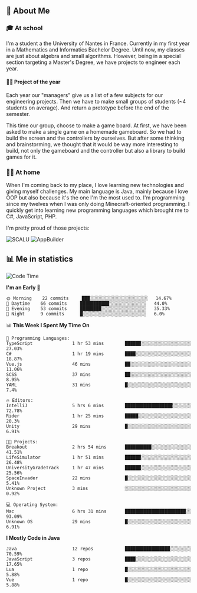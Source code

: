 ## 👀 About Me

### 🎓 At school

I'm a student a the University of Nantes in France. Currently in my first year in a Mathematics and Informatics Bachelor Degree. Until now, my classes are just about algebra and small algorithms. However, being in a special section targeting a Master's Degree, we have projects to engineer each year. 

#### 🔧🔬 Project of the year

Each year our "managers" give us a list of a few subjects for our engineering projects. Then we have to make small groups of students (~4 students on average). And return a prototype before the end of the semester.

This time our group, choose to make a game board. At first, we have been asked to make a single game on a homemade gameboard. So we had to build the screen and the controllers by ourselves. 
But after some thinking and brainstorming, we thought that it would be way more interesting to build, not only the gameboard and the controller but also a library to build games for it.

### 👨‍💻 At home

When I'm coming back to my place, I love learning new technologies and giving myself challenges. My main language is Java, mainly because I love OOP but also because it's the one I'm the most used to. I'm programming since my twelves when I was only doing Minecraft-oriented programming.  I quickly get into learning new programming languages which brought me to C#, JavaScript, PHP. 

I'm pretty proud of those projects:

![SCALU](https://github-readme-stats.vercel.app/api/pin?username=renardfute&repo=SCALU)
![AppBuilder](https://github-readme-stats.vercel.app/api/pin?username=pulsedev2&repo=AppBuilder)

## 📊 Me in statistics
<!--START_SECTION:waka-->
![Code Time](http://img.shields.io/badge/Code%20Time-11%20hrs%2040%20mins-blue)

**I'm an Early 🐤** 

```text
🌞 Morning    22 commits     ███░░░░░░░░░░░░░░░░░░░░░░   14.67% 
🌆 Daytime    66 commits     ███████████░░░░░░░░░░░░░░   44.0% 
🌃 Evening    53 commits     ████████░░░░░░░░░░░░░░░░░   35.33% 
🌙 Night      9 commits      █░░░░░░░░░░░░░░░░░░░░░░░░   6.0%

```


📊 **This Week I Spent My Time On** 

```text
💬 Programming Languages: 
TypeScript               1 hr 53 mins        ██████░░░░░░░░░░░░░░░░░░░   27.03% 
C#                       1 hr 19 mins        ████░░░░░░░░░░░░░░░░░░░░░   18.87% 
Vue.js                   46 mins             ██░░░░░░░░░░░░░░░░░░░░░░░   11.06% 
SCSS                     37 mins             ██░░░░░░░░░░░░░░░░░░░░░░░   8.95% 
YAML                     31 mins             █░░░░░░░░░░░░░░░░░░░░░░░░   7.4%

🔥 Editors: 
IntelliJ                 5 hrs 6 mins        ██████████████████░░░░░░░   72.78% 
Rider                    1 hr 25 mins        █████░░░░░░░░░░░░░░░░░░░░   20.3% 
Unity                    29 mins             █░░░░░░░░░░░░░░░░░░░░░░░░   6.91%

🐱‍💻 Projects: 
Breakout                 2 hrs 54 mins       ██████████░░░░░░░░░░░░░░░   41.51% 
LifeSimulator            1 hr 51 mins        ██████░░░░░░░░░░░░░░░░░░░   26.48% 
UniversityGradeTrack     1 hr 47 mins        ██████░░░░░░░░░░░░░░░░░░░   25.56% 
SpaceInvader             22 mins             █░░░░░░░░░░░░░░░░░░░░░░░░   5.41% 
Unknown Project          3 mins              ░░░░░░░░░░░░░░░░░░░░░░░░░   0.92%

💻 Operating System: 
Mac                      6 hrs 31 mins       ███████████████████████░░   93.09% 
Unknown OS               29 mins             █░░░░░░░░░░░░░░░░░░░░░░░░   6.91%

```

**I Mostly Code in Java** 

```text
Java                     12 repos            █████████████████░░░░░░░░   70.59% 
JavaScript               3 repos             ████░░░░░░░░░░░░░░░░░░░░░   17.65% 
Lua                      1 repo              █░░░░░░░░░░░░░░░░░░░░░░░░   5.88% 
Vue                      1 repo              █░░░░░░░░░░░░░░░░░░░░░░░░   5.88%

```



<!--END_SECTION:waka-->
